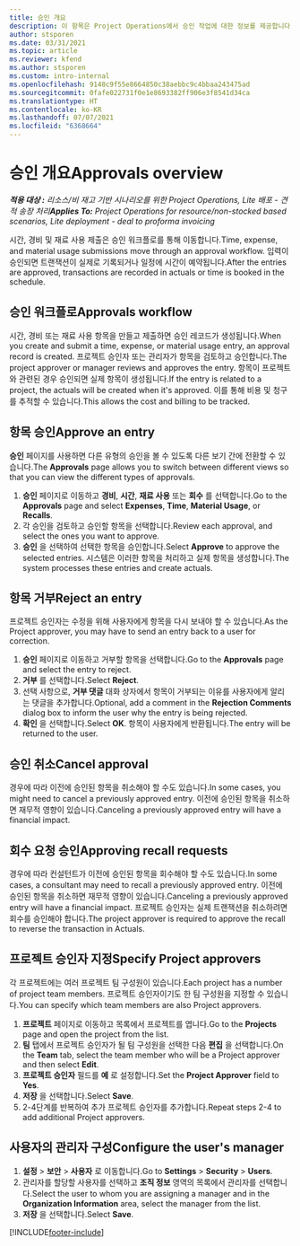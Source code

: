 ```yaml
---
title: 승인 개요
description: 이 항목은 Project Operations에서 승인 작업에 대한 정보를 제공합니다.
author: stsporen
ms.date: 03/31/2021
ms.topic: article
ms.reviewer: kfend
ms.author: stsporen
ms.custom: intro-internal
ms.openlocfilehash: 9148c9f55e8664850c38aebbc9c4bbaa243475ad
ms.sourcegitcommit: 0fafe022731f0e1e8693382ff906e3f8541d34ca
ms.translationtype: HT
ms.contentlocale: ko-KR
ms.lasthandoff: 07/07/2021
ms.locfileid: "6368664"
---
```

# <a name="approvals-overview"></a><span data-ttu-id="a1a64-103">승인 개요</span><span class="sxs-lookup"><span data-stu-id="a1a64-103">Approvals overview</span></span>

<span data-ttu-id="a1a64-104">_**적용 대상 :** 리소스/비 재고 기반 시나리오를 위한 Project Operations, Lite 배포 - 견적 송장 처리_</span><span class="sxs-lookup"><span data-stu-id="a1a64-104">_**Applies To:** Project Operations for resource/non-stocked based scenarios, Lite deployment - deal to proforma invoicing_</span></span>

<span data-ttu-id="a1a64-105">시간, 경비 및 재료 사용 제출은 승인 워크플로를 통해 이동합니다.</span><span class="sxs-lookup"><span data-stu-id="a1a64-105">Time, expense, and material usage submissions move through an approval workflow.</span></span> <span data-ttu-id="a1a64-106">입력이 승인되면 트랜잭션이 실제로 기록되거나 일정에 시간이 예약됩니다.</span><span class="sxs-lookup"><span data-stu-id="a1a64-106">After the entries are approved, transactions are recorded in actuals or time is booked in the schedule.</span></span>

## <a name="approvals-workflow"></a><span data-ttu-id="a1a64-107">승인 워크플로</span><span class="sxs-lookup"><span data-stu-id="a1a64-107">Approvals workflow</span></span>
<span data-ttu-id="a1a64-108">시간, 경비 또는 재료 사용 항목을 만들고 제출하면 승인 레코드가 생성됩니다.</span><span class="sxs-lookup"><span data-stu-id="a1a64-108">When you create and submit a time, expense, or material usage entry, an approval record is created.</span></span> <span data-ttu-id="a1a64-109">프로젝트 승인자 또는 관리자가 항목을 검토하고 승인합니다.</span><span class="sxs-lookup"><span data-stu-id="a1a64-109">The project approver or manager reviews and approves the entry.</span></span> <span data-ttu-id="a1a64-110">항목이 프로젝트와 관련된 경우 승인되면 실제 항목이 생성됩니다.</span><span class="sxs-lookup"><span data-stu-id="a1a64-110">If the entry is related to a project, the actuals will be created when it's approved.</span></span> <span data-ttu-id="a1a64-111">이를 통해 비용 및 청구를 추적할 수 있습니다.</span><span class="sxs-lookup"><span data-stu-id="a1a64-111">This allows the cost and billing to be tracked.</span></span>

## <a name="approve-an-entry"></a><span data-ttu-id="a1a64-112">항목 승인</span><span class="sxs-lookup"><span data-stu-id="a1a64-112">Approve an entry</span></span>
<span data-ttu-id="a1a64-113">**승인** 페이지를 사용하면 다른 유형의 승인을 볼 수 있도록 다른 보기 간에 전환할 수 있습니다.</span><span class="sxs-lookup"><span data-stu-id="a1a64-113">The **Approvals** page allows you to switch between different views so that you can view the different types of approvals.</span></span>
  
1. <span data-ttu-id="a1a64-114">**승인** 페이지로 이동하고 **경비**, **시간**, **재료 사용** 또는 **회수** 를 선택합니다.</span><span class="sxs-lookup"><span data-stu-id="a1a64-114">Go to the **Approvals** page and select **Expenses**, **Time**, **Material Usage**, or **Recalls**.</span></span>
2. <span data-ttu-id="a1a64-115">각 승인을 검토하고 승인할 항목을 선택합니다.</span><span class="sxs-lookup"><span data-stu-id="a1a64-115">Review each approval, and select the ones you want to approve.</span></span>
3. <span data-ttu-id="a1a64-116">**승인** 을 선택하여 선택한 항목을 승인합니다.</span><span class="sxs-lookup"><span data-stu-id="a1a64-116">Select **Approve** to approve the selected entries.</span></span>
<span data-ttu-id="a1a64-117">시스템은 이러한 항목을 처리하고 실제 항목을 생성합니다.</span><span class="sxs-lookup"><span data-stu-id="a1a64-117">The system processes these entries and create actuals.</span></span>

## <a name="reject-an-entry"></a><span data-ttu-id="a1a64-118">항목 거부</span><span class="sxs-lookup"><span data-stu-id="a1a64-118">Reject an entry</span></span>
<span data-ttu-id="a1a64-119">프로젝트 승인자는 수정을 위해 사용자에게 항목을 다시 보내야 할 수 있습니다.</span><span class="sxs-lookup"><span data-stu-id="a1a64-119">As the Project approver, you may have to send an entry back to a user for correction.</span></span>
  
1. <span data-ttu-id="a1a64-120">**승인** 페이지로 이동하고 거부할 항목을 선택합니다.</span><span class="sxs-lookup"><span data-stu-id="a1a64-120">Go to the **Approvals** page and select the entry to reject.</span></span> 
2. <span data-ttu-id="a1a64-121">**거부** 를 선택합니다.</span><span class="sxs-lookup"><span data-stu-id="a1a64-121">Select **Reject**.</span></span>
3. <span data-ttu-id="a1a64-122">선택 사항으로, **거부 댓글** 대화 상자에서 항목이 거부되는 이유를 사용자에게 알리는 댓글을 추가합니다.</span><span class="sxs-lookup"><span data-stu-id="a1a64-122">Optional, add a comment in the **Rejection Comments** dialog box to inform the user why the entry is being rejected.</span></span>
4. <span data-ttu-id="a1a64-123">**확인** 을 선택합니다.</span><span class="sxs-lookup"><span data-stu-id="a1a64-123">Select **OK**.</span></span> <span data-ttu-id="a1a64-124">항목이 사용자에게 반환됩니다.</span><span class="sxs-lookup"><span data-stu-id="a1a64-124">The entry will be returned to the user.</span></span>
  
## <a name="cancel-approval"></a><span data-ttu-id="a1a64-125">승인 취소</span><span class="sxs-lookup"><span data-stu-id="a1a64-125">Cancel approval</span></span>
<span data-ttu-id="a1a64-126">경우에 따라 이전에 승인된 항목을 취소해야 할 수도 있습니다.</span><span class="sxs-lookup"><span data-stu-id="a1a64-126">In some cases, you might need to cancel a previously approved entry.</span></span> <span data-ttu-id="a1a64-127">이전에 승인된 항목을 취소하면 재무적 영향이 있습니다.</span><span class="sxs-lookup"><span data-stu-id="a1a64-127">Canceling a previously approved entry will have a financial impact.</span></span> 

## <a name="approving-recall-requests"></a><span data-ttu-id="a1a64-128">회수 요청 승인</span><span class="sxs-lookup"><span data-stu-id="a1a64-128">Approving recall requests</span></span>
<span data-ttu-id="a1a64-129">경우에 따라 컨설턴트가 이전에 승인된 항목을 회수해야 할 수도 있습니다.</span><span class="sxs-lookup"><span data-stu-id="a1a64-129">In some cases, a consultant may need to recall a previously approved entry.</span></span> <span data-ttu-id="a1a64-130">이전에 승인된 항목을 취소하면 재무적 영향이 있습니다.</span><span class="sxs-lookup"><span data-stu-id="a1a64-130">Canceling a previously approved entry will have a financial impact.</span></span> <span data-ttu-id="a1a64-131">프로젝트 승인자는 실제 트랜잭션을 취소하려면 회수를 승인해야 합니다.</span><span class="sxs-lookup"><span data-stu-id="a1a64-131">The project approver is required to approve the recall to reverse the transaction in Actuals.</span></span>

## <a name="specify-project-approvers"></a><span data-ttu-id="a1a64-132">프로젝트 승인자 지정</span><span class="sxs-lookup"><span data-stu-id="a1a64-132">Specify Project approvers</span></span>
<span data-ttu-id="a1a64-133">각 프로젝트에는 여러 프로젝트 팀 구성원이 있습니다.</span><span class="sxs-lookup"><span data-stu-id="a1a64-133">Each project has a number of project team members.</span></span> <span data-ttu-id="a1a64-134">프로젝트 승인자이기도 한 팀 구성원을 지정할 수 있습니다.</span><span class="sxs-lookup"><span data-stu-id="a1a64-134">You can specify which team members are also Project approvers.</span></span>

1. <span data-ttu-id="a1a64-135">**프로젝트** 페이지로 이동하고 목록에서 프로젝트를 엽니다.</span><span class="sxs-lookup"><span data-stu-id="a1a64-135">Go to the **Projects** page and open the project from the list.</span></span>
2. <span data-ttu-id="a1a64-136">**팀** 탭에서 프로젝트 승인자가 될 팀 구성원을 선택한 다음 **편집** 을 선택합니다.</span><span class="sxs-lookup"><span data-stu-id="a1a64-136">On the **Team** tab, select the team member who will be a Project approver and then select **Edit**.</span></span>
3. <span data-ttu-id="a1a64-137">**프로젝트 승인자** 필드를 **예** 로 설정합니다.</span><span class="sxs-lookup"><span data-stu-id="a1a64-137">Set the **Project Approver** field to **Yes**.</span></span>
4. <span data-ttu-id="a1a64-138">**저장** 을 선택합니다.</span><span class="sxs-lookup"><span data-stu-id="a1a64-138">Select **Save**.</span></span>
5. <span data-ttu-id="a1a64-139">2-4단계를 반복하여 추가 프로젝트 승인자를 추가합니다.</span><span class="sxs-lookup"><span data-stu-id="a1a64-139">Repeat steps 2-4 to add additional Project approvers.</span></span>

## <a name="configure-the-users-manager"></a><span data-ttu-id="a1a64-140">사용자의 관리자 구성</span><span class="sxs-lookup"><span data-stu-id="a1a64-140">Configure the user's manager</span></span>

1. <span data-ttu-id="a1a64-141">**설정** > **보안** > **사용자** 로 이동합니다.</span><span class="sxs-lookup"><span data-stu-id="a1a64-141">Go to **Settings** > **Security** > **Users**.</span></span>
2. <span data-ttu-id="a1a64-142">관리자를 할당할 사용자를 선택하고 **조직 정보** 영역의 목록에서 관리자를 선택합니다.</span><span class="sxs-lookup"><span data-stu-id="a1a64-142">Select the user to whom you are assigning a manager and in the **Organization Information** area, select the manager from the list.</span></span> 
3. <span data-ttu-id="a1a64-143">**저장** 을 선택합니다.</span><span class="sxs-lookup"><span data-stu-id="a1a64-143">Select **Save**.</span></span>




[!INCLUDE[footer-include](../includes/footer-banner.md)]
